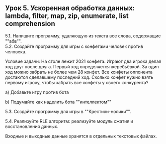 ## Урок 5. Ускоренная обработка данных: lambda, filter, map, zip, enumerate, list comprehension
5.1. Напишите программу, удаляющую из текста все слова, содержащие ""абв"".  
5.2. Создайте программу для игры с конфетами человек против человека.

Условие задачи: На столе лежит 2021 конфета. Играют два игрока делая ход друг после друга. 
Первый ход определяется жеребьёвкой. За один ход можно забрать не более чем 28 конфет. 
Все конфеты оппонента достаются сделавшему последний ход. Сколько конфет нужно взять первому игроку, 
чтобы забрать все конфеты у своего конкурента?

a) Добавьте игру против бота

b) Подумайте как наделить бота ""интеллектом""

5.3. Создайте программу для игры в ""Крестики-нолики"".

5.4. Реализуйте RLE алгоритм: реализуйте модуль сжатия и восстановления данных.

Входные и выходные данные хранятся в отдельных текстовых файлах.